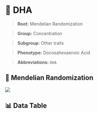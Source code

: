 # 🧪 DHA

> **Root:** Mendelian Randomization

> **Group:** Concentration  

> **Subgroup:** Other traits

> **Phenotype:** Docosahexaenoic Acid  

> **Abbreviations:** `DHA`

## 🧬 Mendelian Randomization  

<img src="/MR/Figures/Inverse/DHA.png"/>


## 📊 Data Table


<CsvTableMRI src="/MR_Data/Inverse/DHA.csv"/>
